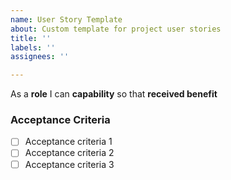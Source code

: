 ```yaml
---
name: User Story Template
about: Custom template for project user stories
title: ''
labels: ''
assignees: ''

---
```


As a **role** I can **capability** so that **received benefit**

### Acceptance Criteria

- [ ] Acceptance criteria 1
- [ ] Acceptance criteria 2
- [ ] Acceptance criteria 3
